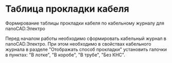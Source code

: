# Таблица прокладки кабеля
Формирование таблицы прокладки кабеля по кабельному журналу для 
nanoCAD.Электро

Перед началом работы необходимо сформировать кабельный журнал в 
nanoCAD.Электро. При этом необходимо в свойствах кабельного журнала в 
разделе "Отображать способ прокладки" установить галочки в пунктах: 
"В лотке", "В коробе", "В трубе", "Без КНС".